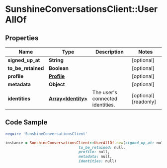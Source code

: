 # SunshineConversationsClient::UserAllOf

## Properties

Name | Type | Description | Notes
------------ | ------------- | ------------- | -------------
**signed_up_at** | **String** |  | [optional] 
**to_be_retained** | **Boolean** |  | [optional] 
**profile** | [**Profile**](Profile.md) |  | [optional] 
**metadata** | **Object** |  | [optional] 
**identities** | [**Array&lt;Identity&gt;**](Identity.md) | The user&#39;s connected identities. | [optional] [readonly] 

## Code Sample

```ruby
require 'SunshineConversationsClient'

instance = SunshineConversationsClient::UserAllOf.new(signed_up_at: null,
                                 to_be_retained: null,
                                 profile: null,
                                 metadata: null,
                                 identities: null)
```


